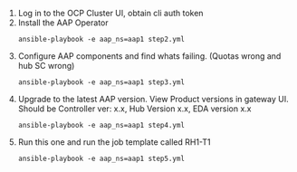  1. Log in to the OCP Cluster UI, obtain cli auth token
 2. Install the AAP Operator
     ```
    ansible-playbook -e aap_ns=aap1 step2.yml
    ```
 3. Configure AAP components and find whats failing. (Quotas wrong and hub SC wrong)
     ```
     ansible-playbook -e aap_ns=aap1 step3.yml
     ```
 4. Upgrade to the latest AAP version. View Product versions in gateway UI. Should be Controller ver: x.x, Hub Version x.x, EDA version x.x
    ```
    ansible-playbook -e aap_ns=aap1 step4.yml
    ```
 5. Run this one and run the job template called RH1-T1
    ```
    ansible-playbook -e aap_ns=aap1 step5.yml
    ```